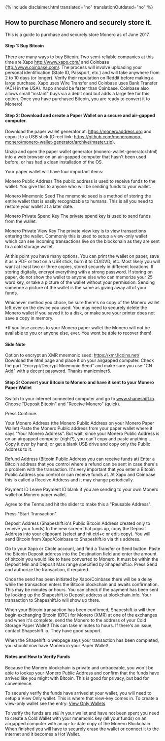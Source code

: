 {% include disclaimer.html translated="no" translationOutdated="no" %}

## How to purchase Monero and securely store it.

This is a guide to purchase and securely store Monero as of June 2017.

#### Step 1: Buy Bitcoin

There are many ways to buy Bitcoin. Two semi-reliable companies at this time are Xapo <http://www.xapo.com/> and Coinbase <http://www.coinbase.com/>. The process will involve uploading your personal identification (State ID, Passport, etc.) and will take anywhere from 2 to 10 days (or longer).  Verify their reputation on Reddit before making a large purchase.  Xapo uses Wire Transfer and Coinbase uses Bank Transfer (ACH in the USA).  Xapo should be faster than Coinbase.  Coinbase also allows small "instant" buys via a debit card but adds a large fee for this option. Once you have purchased Bitcoin, you are ready to convert it to Monero!

#### Step 2: Download and create a Paper Wallet on a secure and air-gapped computer.

Download the paper wallet generator at: https://moneroaddress.org and copy it to a USB stick (Direct link: https://github.com/moneromooo-monero/monero-wallet-generator/archive/master.zip).

Unzip and open the paper wallet generator (monero-wallet-generator.html) into a web browser on an air-gapped computer that hasn't been used before, or has had a clean installation of the OS.

Your paper wallet will have four important items:

Monero Public Address
The public address is used to receive funds to the wallet.  You give this to anyone who will be sending funds to your wallet.

Monero Mnemonic Seed
The mnemonic seed is a method of storing the entire wallet that is easily recognizable to humans.  This is all you need to restore your wallet at a later date.

Monero Private Spend Key
The private spend key is used to send funds from the wallet.

Monero Private View Key
The private view key is to view transactions entering the wallet. Commonly this is used to setup a view-only wallet which can see incoming transactions live on the blockchain as they are sent to a cold storage wallet.

At this point you have many options.  You can print the wallet on paper, save it as a PDF or text on a USB stick, burn it to CD/DVD, etc.  Most likely you will want at least two or three copies, stored securely in different locations.  If storing digitally, encrypt everything with a strong password.  If storing on paper, do not show the wallet to anyone else who can memorize your 25 word key, or take a picture of the wallet without your permission.  Sending someone a picture of the wallet is the same as giving away all of your funds.

Whichever method you chose, be sure there's no copy of the Monero wallet left over on the device you used.  You may need to securely delete the Monero wallet if you saved it to a disk, or make sure your printer does not save a copy in memory.

*If you lose access to your Monero paper wallet the Monero will not be available to you or anyone else, ever.  You wont be able to recover them!

#### Side Note
Option to encrypt an XMR mnemonic seed:
https://xmr.llcoins.net/
Download the html page and place it on your airgapped computer. Check the part "Encrypt/Decrypt Mnemonic Seed" and make sure you use "CN Add" with a decent password. Thanks manicminer5.



#### Step 3: Convert your Bitcoin to Monero and have it sent to your Monero Paper Wallet

Switch to your internet connected computer and go to www.shapeshift.io. Choose "Deposit Bitcoin" and "Receive Monero" (quick).

Press Continue.

Your Monero Address (the Monero Public Address on your Monero Paper Wallet)
Paste the Monero Public address from your paper wallet where it says "Your Monero Address".   But wait, since your Monero Public Address is on an airgapped computer (right?), you can't copy and paste anything...  Copy it over by hand, or get a blank USB drive and copy only the Public Address to it.

Refund Address (Bitcoin Public Address you can receive funds at)
Enter a Bitcoin address that you control where a refund can be sent in case there's a problem with the transaction.  It's very important that you enter a Bitcoin Public Address you control or can receive funds at.  At Xapo and Coinbase this is called a Receive Address and it may change periodically.

Payment ID
Leave Payment ID blank if you are sending to your own Monero wallet or Monero paper wallet.

Agree to the Terms and hit the slider to make this a "Reusable Address".  

Press "Start Transaction".

Deposit Address (Shapeshift.io's Public Bitcoin Address created only to receive your funds)
In the new screen that pops up, copy the Deposit Address into your clipboard (select and hit ctrl+c or edit-copy).  You will send Bitcoin from Xapo/Coinbase to Shapeshift.io via this address.

Go to your Xapo or Circle account, and find a Transfer or Send button. Paste the Bitcoin Deposit address into the Destination field and enter the amount of bitcoin you would like to have converted to Monero.  It must be within the Deposit Min and Deposit Max range specified by Shapeshift.io.  Press Send and authorize the transaction, if required.

Once the send has been initiated by Xapo/Coinbase there will be a delay while the transaction enters the Bitcoin blockchain and awaits confirmation.  This may be minutes or hours.  You can check if the payment has been sent by looking up the Shapeshift.io Deposit address at blockchain.info.  Your transaction to Shapeshift.io will show up there.

When your Bitcoin transaction has been confirmed, Shapeshift.io will then begin exchanging Bitcoin (BTC) for Monero (XMR) at one of the exchanges and when it's complete, send the Monero to the address of your Cold Storage Paper Wallet!  This can take minutes to hours.  If there's an issue, contact Shapeshift.io.  They have good support.

When the Shapehift.io webpage says your transaction has been completed, you should now have Monero in your Paper Wallet!


#### Notes and How to Verify Funds
Because the Monero blockchain is private and untraceable, you won't be able to lookup your Monero Public Address and confirm that the funds have arrived like you might with Bitcoin.  This is good for privacy, but bad for convenience.

To securely verify the funds have arrived at your wallet, you will need to setup a View Only wallet.  This is where that view-key comes in.  To create a view-only wallet see the entry: [View Only Wallets]({{site.baseurl}}/resources/user-guides/view_only.html)

To verify the funds are *still in* your wallet and have not been spent you need to create a Cold Wallet with your mnemonic key (all your funds) on an airgapped computer with an up-to-date copy of the Monero Blockchain. When finished you will have to securely erase the wallet or connect it to the internet and it becomes a Hot Wallet.



